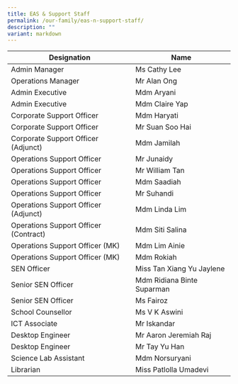```yaml
---
title: EAS & Support Staff
permalink: /our-family/eas-n-support-staff/
description: ""
variant: markdown
---
```

| Designation | Name 
| -------- | -------- 
| Admin Manager    | Ms Cathy Lee
Operations Manager | Mr Alan Ong
Admin Executive | Mdm Aryani
Admin Executive | Mdm Claire Yap
Corporate Support Officer | Mdm Haryati
Corporate Support Officer | Mr Suan Soo Hai
Corporate Support Officer (Adjunct) | Mdm Jamilah
Operations Support Officer | Mr Junaidy
Operations Support Officer | Mr William Tan
Operations Support Officer | Mdm Saadiah
Operations Support Officer | Mr Suhandi 
Operations Support Officer (Adjunct) | Mdm Linda Lim
Operations Support Officer (Contract) | Mdm Siti Salina
Operations Support Officer (MK) | Mdm Lim Ainie
Operations Support Officer (MK) | Mdm Rokiah
SEN Officer | Miss Tan Xiang Yu Jaylene
Senior SEN Officer | Mdm Ridiana Binte Suparman
Senior SEN Officer| Ms Fairoz
School Counsellor | Ms V K Aswini
ICT Associate | Mr Iskandar
Desktop Engineer | Mr Aaron Jeremiah Raj
Desktop Engineer | Mr Tay Yu Han
Science Lab Assistant | Mdm Norsuryani
Librarian | Miss Patlolla Umadevi